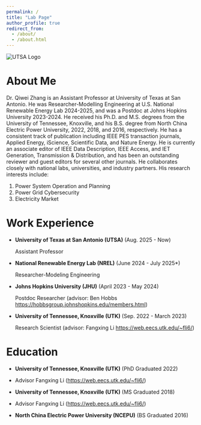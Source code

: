 ```yaml
---
permalink: /
title: "Lab Page"
author_profile: true
redirect_from: 
  - /about/
  - /about.html
---
```


![UTSA Logo](https://qzhang41.github.io/images/logo.png)

# About Me
Dr. Qiwei Zhang is an Assistant Professor at University of Texas at San Antonio. He was Researcher-Modelling Engineering at U.S. National Renewable Energy Lab 2024-2025, and was a Postdoc at Johns Hopkins University 2023-2024. He received his Ph.D. and M.S. degrees from the University of Tennessee, Knoxville, and his B.S. degree from North China Electric Power University, 2022, 2018, and 2016, respectively. He has a consistent track of publication including IEEE PES transaction journals, Applied Energy, iScience, Scientific Data, and Nature Energy. He is currently an associate editor of IEEE Data Description, IEEE Access, and IET Generation, Transmission & Distribution, and has been an outstanding reviewer and guest editors for several other journals. He collaborates closely with national labs, universities, and industry partners. His research interests include:
1. Power System Operation and Planning
2. Power Grid Cybersecurity
3. Electricity Market

# Work Experience

* **University of Texas at San Antonio (UTSA)** (Aug. 2025 - Now)

  Assistant Professor

* **National Renewable Energy Lab (NREL)** (June 2024 - July 2025*)

  Researcher-Modeling Engineering

* **Johns Hopkins University (JHU)** (April 2023 - May 2024)

    Postdoc Researcher (advisor: Ben Hobbs https://hobbsgroup.johnshopkins.edu/members.html)

* **University of Tennessee, Knoxville (UTK)** (Sep. 2022 - March 2023)

    Research Scientist (advisor: Fangxing Li https://web.eecs.utk.edu/~fli6/)

# Education

* **University of Tennessee, Knoxville (UTK)** (PhD Graduated 2022)
*   Advisor Fangxing Li (https://web.eecs.utk.edu/~fli6/)

* **University of Tennessee, Knoxville (UTK)** (MS Graduated 2018)
*   Advisor Fangxing Li (https://web.eecs.utk.edu/~fli6/)

* **North China Electric Power University (NCEPU)** (BS Graduated 2016)
